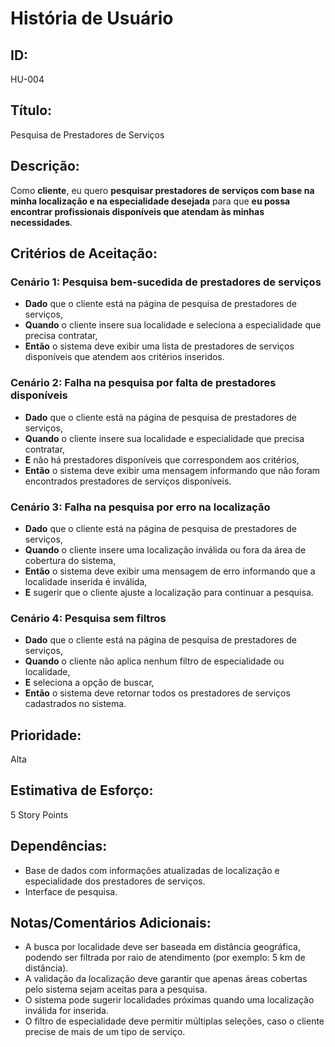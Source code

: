 # **História de Usuário**

## **ID:**  
HU-004

## **Título:**  
Pesquisa de Prestadores de Serviços

## **Descrição:**  
Como **cliente**, eu quero **pesquisar prestadores de serviços com base na minha localização e na especialidade desejada** para que **eu possa encontrar profissionais disponíveis que atendam às minhas necessidades**.

## **Critérios de Aceitação:**

### Cenário 1: Pesquisa bem-sucedida de prestadores de serviços
- **Dado** que o cliente está na página de pesquisa de prestadores de serviços,
- **Quando** o cliente insere sua localidade e seleciona a especialidade que precisa contratar,
- **Então** o sistema deve exibir uma lista de prestadores de serviços disponíveis que atendem aos critérios inseridos. 

### Cenário 2: Falha na pesquisa por falta de prestadores disponíveis
- **Dado** que o cliente está na página de pesquisa de prestadores de serviços,
- **Quando** o cliente insere sua localidade e especialidade que precisa contratar,
- **E** não há prestadores disponíveis que correspondem aos critérios,
- **Então** o sistema deve exibir uma mensagem informando que não foram encontrados prestadores de serviços disponíveis.

### Cenário 3: Falha na pesquisa por erro na localização
- **Dado** que o cliente está na página de pesquisa de prestadores de serviços,
- **Quando** o cliente insere uma localização inválida ou fora da área de cobertura do sistema,
- **Então** o sistema deve exibir uma mensagem de erro informando que a localidade inserida é inválida,
- **E** sugerir que o cliente ajuste a localização para continuar a pesquisa.

### Cenário 4: Pesquisa sem filtros
- **Dado** que o cliente está na página de pesquisa de prestadores de serviços,
- **Quando** o cliente não aplica nenhum filtro de especialidade ou localidade,
- **E** seleciona a opção de buscar,
- **Então** o  sistema deve retornar todos os prestadores de serviços cadastrados no sistema.

## **Prioridade:**  
Alta

## **Estimativa de Esforço:**  
5 Story Points

## **Dependências:**  
- Base de dados com informações atualizadas de localização e especialidade dos prestadores de serviços.
- Interface de pesquisa.

## **Notas/Comentários Adicionais:**
- A busca por localidade deve ser baseada em distância geográfica, podendo ser filtrada por raio de atendimento (por exemplo: 5 km de distância).
- A validação da localização deve garantir que apenas áreas cobertas pelo sistema sejam aceitas para a pesquisa.
- O sistema pode sugerir localidades próximas quando uma localização inválida for inserida.
- O filtro de especialidade deve permitir múltiplas seleções, caso o cliente precise de mais de um tipo de serviço.
